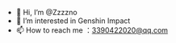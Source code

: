 - 👋 Hi, I’m @Zzzzno
- 👀 I’m interested in Genshin Impact
- 📫 How to reach me ：3390422020@qq.com

<!---
Zzzzno/Zzzzno is a ✨ special ✨ repository because its `README.md` (this file) appears on your GitHub profile.
You can click the Preview link to take a look at your changes.
--->
